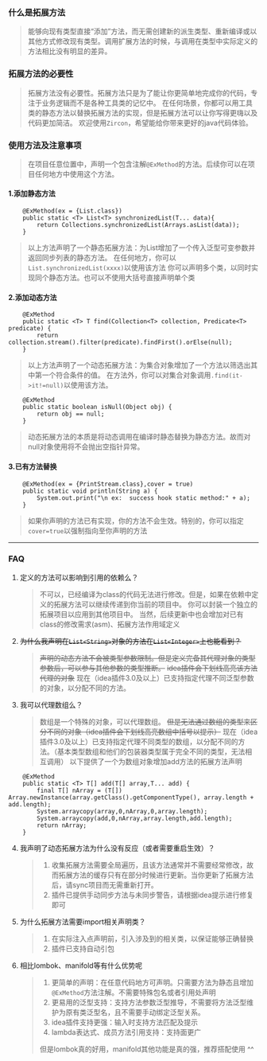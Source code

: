 ### 什么是拓展方法

> 能够向现有类型直接“添加”方法，而无需创建新的派生类型、重新编译或以其他方式修改现有类型。调用扩展方法的时候，与调用在类型中实际定义的方法相比没有明显的差异。


### 拓展方法的必要性
> 拓展方法没有必要性。拓展方法只是为了能让你更简单地完成你的代码，专注于业务逻辑而不是各种工具类的记忆中。
> 在任何场景，你都可以用工具类的静态方法以替换拓展方法的实现，但是拓展方法可以让你写得更嗨以及代码更加简洁。
> 欢迎使用`Zircon`，希望能给你带来更好的java代码体验。

### 使用方法及注意事项

> 在项目任意位置中，声明一个包含注解`@ExMethod`的方法。后续你可以在项目任何地方中使用这个方法。

#### 1.添加静态方法

``` 
    @ExMethod(ex = {List.class})
    public static <T> List<T> synchronizedList(T... data){
        return Collections.synchronizedList(Arrays.asList(data));
    }
```

> 以上方法声明了一个静态拓展方法：为List增加了一个传入泛型可变参数并返回同步列表的静态方法。
> 在任何地方，你可以`List.synchronizedList(xxxx)`以使用该方法
> 你可以声明多个类，以同时实现同个静态方法。也可以不使用大括号直接声明单个类

#### 2.添加动态方法

``` 
    @ExMethod
    public static <T> T find(Collection<T> collection, Predicate<T> predicate) {
        return collection.stream().filter(predicate).findFirst().orElse(null);
    }
``` 

> 以上方法声明了一个动态拓展方法：为集合对象增加了一个方法以筛选出其中第一个符合条件的值。
> 在方法外，你可以对集合对象调用`.find(it->it!=null)`以使用该方法。

``` 
    @ExMethod
    public static boolean isNull(Object obj) {
        return obj == null;
    }
```

> 动态拓展方法的本质是将动态调用在编译时静态替换为静态方法。故而对null对象使用将不会抛出空指针异常。

#### 3.已有方法替换

``` 
    @ExMethod(ex = {PrintStream.class},cover = true)
    public static void println(String a) {
        System.out.print("\n ex:  success hook static method:" + a);
    }
```

> 如果你声明的方法已有实现，你的方法不会生效。特别的，你可以指定`cover=true`以强制指向至你声明的方法

----------------  

### FAQ

1. 定义的方法可以影响到引用的依赖么？

   > 不可以，已经编译为class的代码无法进行修改。但是，如果在依赖中定义的拓展方法可以继续传递到你当前的项目中。
   > 你可以封装一个独立的拓展项目以应用到其他项目中。
   > 当然，后续更新中也会增加对已有class的修改需求(asm)、拓展方法作用域定义

2. ~~为什么我声明在`List<String>`对象的方法在`List<Integer>`上也能看到？~~
   > ~~声明的动态方法不会被类型参数限制。但是定义完备其代理对象的类型参数后，可以参与其他参数的类型推断。~~
   > ~~idea插件会下划线高亮该方法代理的对象~~
   > 现在（idea插件3.0及以上）已支持指定代理不同泛型参数的对象，以分配不同的方法。

3. 我可以代理数组么？
   > 数组是一个特殊的对象，可以代理数组。
   > ~~但是无法通过数组的类型来区分不同的对象（idea插件会下划线高亮数组中括号以提示）~~
   > 现在（idea插件3.0及以上）已支持指定代理不同类型的数组，以分配不同的方法。（基本类型数组和他们的包装器类型属于完全不同的类型，无法相互调用）
   > 以下提供了一个为数组对象增加add方法的拓展方法声明

``` 
    @ExMethod
    public static <T> T[] add(T[] array,T... add) {
        final T[] nArray = (T[]) Array.newInstance(array.getClass().getComponentType(), array.length + add.length);
        System.arraycopy(array,0,nArray,0,array.length);
        System.arraycopy(add,0,nArray,array.length,add.length);
        return nArray;
    }
```

4. 我声明了动态拓展方法为什么没有反应（或者需要重启生效）？
   > 1. 收集拓展方法需要全局遍历，且该方法通常并不需要经常修改，故而拓展方法的缓存只有在部分时候进行更新。当你更新了拓展方法后，请sync项目而无需重新打开。
   > 2. 插件已提供手动同步方法与未同步警告，请根据idea提示进行修复即可

5. 为什么拓展方法需要import相关声明类？
   > 1. 在实际注入点声明前，引入涉及到的相关类，以保证能够正确替换
   > 2. 插件已支持自动引包

6. 相比lombok、manifold等有什么优势呢
   > 1. 更简单的声明：在任意代码地方可声明。只需要方法为静态且增加`@ExMethod`方法注解。不需要特殊包名或者引用处声明
   > 2. 更易用的泛型支持：支持方法参数泛型推导，不需要将方法泛型维护为原有类泛型名，且不需要手动绑定泛型关系。
   > 3. idea插件支持更强：输入时支持方法匹配及提示
   > 4. lambda表达式、成员方法引用支持：支持面更广
   > 
   > 但是lombok真的好用，manifold其他功能是真的强，推荐搭配使用 ^^
